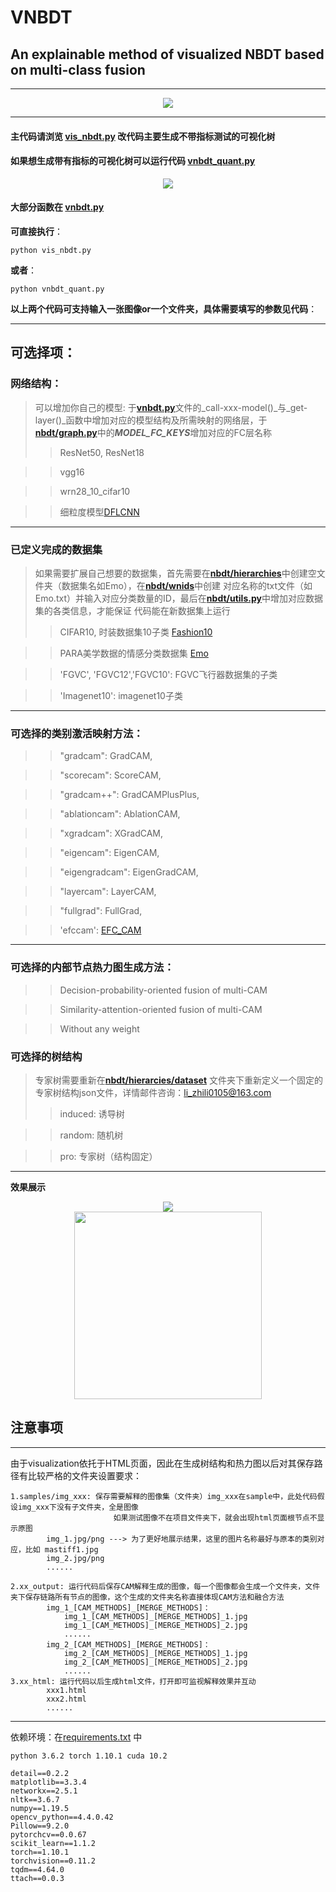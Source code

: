 # VNBDT
## **An explainable method of visualized NBDT based on multi-class fusion**
***
<div align=center><img  src="https://github.com/ZO1DB3RG/VNBDT/blob/main/img/VNBDT.png"/></div>

***

#### 主代码请浏览 [**vis_nbdt.py**](https://github.com/ZO1DB3RG/VNBDT/blob/main/vis_nbdt.py) 改代码主要生成不带指标测试的可视化树
#### 如果想生成带有指标的可视化树可以运行代码 [**vnbdt_quant.py**](https://github.com/ZO1DB3RG/VNBDT/blob/main/vnbdt_quant.py) 
<div align=center><img src="https://github.com/ZO1DB3RG/VNBDT/blob/main/img/vnbdt_withquant.png"/></div>

#### 大部分函数在 [**vnbdt.py**](https://github.com/ZO1DB3RG/VNBDT/blob/main/vnbdt.py)

**可直接执行**：

    python vis_nbdt.py

**或者**：    
    
    python vnbdt_quant.py

**以上两个代码可支持输入一张图像or一个文件夹，具体需要填写的参数见代码**：
***
## **可选择项**：
### **网络结构**：
> 可以增加你自己的模型: 于[**vnbdt.py**](https://github.com/ZO1DB3RG/VNBDT/blob/main/vnbdt.py)文件的_call-xxx-model()_与_get-layer()_函数中增加对应的模型结构及所需映射的网络层，于[**nbdt/graph.py**](https://github.com/ZO1DB3RG/VNBDT/blob/main/nbdt/graph.py)中的***MODEL_FC_KEYS***增加对应的FC层名称
>> ResNet50, ResNet18

>> vgg16

>> wrn28_10_cifar10

>> 细粒度模型[DFLCNN](https://github.com/songdejia/DFL-CNN)
***

### **已定义完成的数据集**
>如果需要扩展自己想要的数据集，首先需要在[**nbdt/hierarchies**](https://github.com/ZO1DB3RG/VNBDT/tree/main/nbdt/hierarchies)中创建空文件夹（数据集名如Emo），在[**nbdt/wnids**](https://github.com/ZO1DB3RG/VNBDT/tree/main/nbdt/wnids)中创建
    对应名称的txt文件（如Emo.txt）并输入对应分类数量的ID，最后在[**nbdt/utils.py**](https://github.com/ZO1DB3RG/VNBDT/blob/main/nbdt/utils.py)中增加对应数据集的各类信息，才能保证
    代码能在新数据集上运行
>>CIFAR10,
>>时装数据集10子类 [Fashion10](https://github.com/switchablenorms/DeepFashion2)

>> PARA美学数据的情感分类数据集 [Emo](https://cv-datasets.institutecv.com/#/data-sets)

>> 'FGVC', 'FGVC12','FGVC10': FGVC飞行器数据集的子类

>> 'Imagenet10': imagenet10子类

***
### **可选择的类别激活映射方法：**
>>"gradcam": GradCAM,

>>"scorecam": ScoreCAM,

>>"gradcam++": GradCAMPlusPlus,

>> "ablationcam": AblationCAM,

>> "xgradcam": XGradCAM,

>>"eigencam": EigenCAM,

>>"eigengradcam": EigenGradCAM,

>>"layercam": LayerCAM,

>>"fullgrad": FullGrad,

>>'efccam': [EFC_CAM](https://ieeexplore.ieee.org/document/9405672/)

***
### **可选择的内部节点热力图生成方法：**
>> Decision-probability-oriented fusion of multi-CAM

>> Similarity-attention-oriented fusion of multi-CAM

>> Without any weight

### **可选择的树结构**
> 专家树需要重新在[**nbdt/hierarcies/dataset**](https://github.com/ZO1DB3RG/VNBDT/tree/main/nbdt/hierarchies/Emo) 文件夹下重新定义一个固定的专家树结构json文件，详情邮件咨询：li_zhili0105@163.com
>> induced: 诱导树

>> random: 随机树

>> pro: 专家树（结构固定）

***
**效果展示**
<div align=center><img src="https://github.com/ZO1DB3RG/VNBDT/blob/main/img/SAOVNBDT.png"/></div>
<div align=center><img width="300" height="300" src="https://github.com/ZO1DB3RG/VNBDT/blob/main/img/emo1.gif"/></div>

## 注意事项
***
由于visualization依托于HTML页面，因此在生成树结构和热力图以后对其保存路径有比较严格的文件夹设置要求：
    
    1.samples/img_xxx: 保存需要解释的图像集（文件夹）img_xxx在sample中，此处代码假设img_xxx下没有子文件夹，全是图像
                           如果测试图像不在项目文件夹下，就会出现html页面根节点不显示原图
            img_1.jpg/png ---> 为了更好地展示结果，这里的图片名称最好与原本的类别对应，比如 mastiff1.jpg
            img_2.jpg/png
            ......
     
    2.xx_output: 运行代码后保存CAM解释生成的图像，每一个图像都会生成一个文件夹，文件夹下保存链路所有节点的图像，这个生成的文件夹名称直接体现CAM方法和融合方法
            img_1_[CAM_METHODS]_[MERGE_METHODS]：
                img_1_[CAM_METHODS]_[MERGE_METHODS]_1.jpg
                img_1_[CAM_METHODS]_[MERGE_METHODS]_2.jpg
                ......
            img_2_[CAM_METHODS]_[MERGE_METHODS]：
                img_2_[CAM_METHODS]_[MERGE_METHODS]_1.jpg
                img_2_[CAM_METHODS]_[MERGE_METHODS]_2.jpg
                ......
    3.xx_html: 运行代码以后生成html文件，打开即可监视解释效果并互动
            xxx1.html
            xxx2.html
            ......

***
依赖环境：在[requirements.txt](https://github.com/ZO1DB3RG/VNBDT/blob/main/requirements.txt) 中

    python 3.6.2 torch 1.10.1 cuda 10.2

    detail==0.2.2
    matplotlib==3.3.4
    networkx==2.5.1
    nltk==3.6.7
    numpy==1.19.5
    opencv_python==4.4.0.42
    Pillow==9.2.0
    pytorchcv==0.0.67
    scikit_learn==1.1.2
    torch==1.10.1
    torchvision==0.11.2
    tqdm==4.64.0
    ttach==0.0.3
